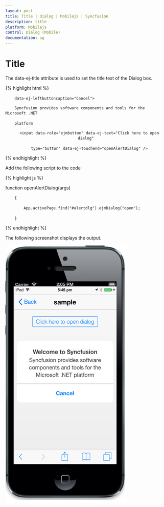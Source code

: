 ```yaml
---
layout: post
title: Title | Dialog | Mobilejs | Syncfusion
description: title
platform: Mobilejs
control: Dialog (Mobile)
documentation: ug
---
```


# Title

The data-ej-title attribute is used to set the title text of the Dialog box. 

{% highlight html %}



<div id="alertdlg" data-role="ejmdialog" data-ej-title="Welcome to Syncfusion"

        data-ej-leftbuttoncaption="Cancel">

   <div>

        Syncfusion provides software components and tools for the Microsoft .NET 

        platform

   </div>

</div>

<div style="text-align: center">

       <input data-role="ejmbutton" data-ej-text="Click here to open dialog"

       type="button" data-ej-touchend="openAlertDialog" />

</div>



{% endhighlight %}



Add the following script to the code

{% highlight js %}



function openAlertDialog(args)

        {

            App.activePage.find("#alertdlg").ejmDialog("open");

        }





{% endhighlight %}



The following screenshot displays the output.

![](Title_images/Title_img1.png)



